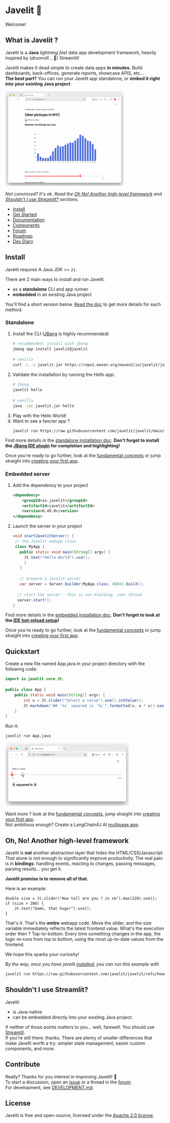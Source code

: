 # Javelit <span style="transform: scale(-1,1); display:inline-block;">🚡</span>

Welcome! 
## What is Javelit ? 
Javelit is a **Java** *lightning fast* data app development framework, heavily inspired by (*drumroll…* 🥁) Streamlit!  

Javelit makes it dead simple to create data apps **in minutes**. 
Build dashboards, back-offices, generate reports, showcase APIS, etc...   
**The best part?** You can run your Javelit app standalone, or **embed it right into your existing Java project**.

<img src="images/demo.gif" alt="Javelit demo app" height=300 href="none"></img>

*Not convinced? It's ok. Read the [Oh No! Another high-level framework](#oh-no-another-high-level-framework) and [Shouldn't I use Streamlit?](#shouldnt-i-use-streamlit) sections.*

- [Install](#install)
- [Get Started](#quickstart)
- [Documentation](https://docs.javelit.io/) 
- [Components](https://docs.javelit.io/develop/api-reference).
- [Forum](https://github.com/javelit/javelit/discussions/)
- [Roadmap](https://github.com/javelit/javelit/discussions/39)
- [Dev Diary](https://world.hey.com/cdecatheu)

## Install

Javelit requires A Java JDK >= `21`.

There are 2 main ways to install and run Javelit:
- as a **standalone** CLI and app runner
- **embedded** in an existing Java project

You'll find a short version below. [Read the doc](https://docs.javelit.io/get-started/installation) to get more details for each method.


### Standalone
1. Install the CLI ([JBang](https://www.jbang.dev/) is highly recommended)
    ```bash
    # recommended: install with jbang
    jbang app install javelit@javelit

    # vanilla
    curl -L -o javelit.jar https://repo1.maven.org/maven2/io/javelit/javelit/0.49.0/javelit-0.49.0-all.jar
    ```
2. Validate the installation by running the Hello app:
   ```bash
   # jbang
   javelit hello
   
   # vanilla
   java -jar javelit.jar hello
   ```
3. Play with the Hello World!
5. Want to see a fancier app ? 
   ```bash
   javelit run https://raw.githubusercontent.com/javelit/javelit/main/examples/getting_started/App.java
   ```

Find more details in the [standalone installation doc](https://docs.javelit.io/get-started/installation/standalone). 
**Don't forget to install the [JBang IDE plugin](https://docs.javelit.io/get-started/installation/standalone#prerequisites) for completion and highlighting!** 

Once you're ready to go further, look at the [fundamental concepts](https://docs.javelit.io/get-started/fundamentals) or jump straight into [creating your first app](https://docs.javelit.io/get-started/tutorials/create-an-app). 

### Embedded server
1. Add the dependency to your project
   ```xml
   <dependency>
       <groupId>io.javelit</groupId>
       <artifactId>javelit</artifactId>
       <version>0.49.0</version>
   </dependency>
   ```
2. Launch the server in your project
   ```java
   void startJavelitServer() {
    // the Javelit webapp class
    class MyApp {
      public static void main(String[] args) {
        Jt.text("Hello World").use();
        }
      }
    
      // prepare a Javelit server
      var server = Server.builder(MyApp.class, 8888).build();
    
     // start the server - this is non-blocking, user thread
     server.start();
   }
   ```

Find more details in the [embedded installation doc](https://docs.javelit.io/get-started/installation/embedded-vanilla#development-with-hot-reload).
**Don't forget to look at the [IDE hot-reload setup](https://docs.javelit.io/get-started/installation/embedded-vanilla#development-with-hot-reload)!**

Once you're ready to go further, look at the [fundamental concepts](https://docs.javelit.io/get-started/fundamentals) or jump straight into [creating your first app](https://docs.javelit.io/get-started/tutorials/create-an-app).


## Quickstart
Create a new file named App.java in your project directory with the following code:

```java
import io.javelit.core.Jt;

public class App {
    public static void main(String[] args) {
        int x = Jt.slider("Select a value").use().intValue();
        Jt.markdown("## `%s` squared is `%s`".formatted(x, x * x)).use();
    }
}
```

Run it:
```
javelit run App.java
```

<img src="images/demo_2_squared.gif" alt="Javelit x squared demo" height=200 href="none"></img>

Want more ?
look at the [fundamental concepts](https://docs.javelit.io/get-started/fundamentals), jump straight into [creating your first app](https://docs.javelit.io/get-started/tutorials/create-an-app).   
Not ambitious enough? Create a LangChain4J AI [multipage app](https://docs.javelit.io/get-started/tutorials/create-a-multipage-app). 

## Oh, No! Another high-level framework
Javelit is **not** another abstraction layer that hides the HTML/CSS/Javascript. 
That alone is not enough to significantly improve productivity. 
The real pain is in **bindings**: handling events, reacting to changes, passing messages, 
parsing results... you get it.
 

**Javelit promise is to remove all of that.**

Here is an example:
```
double size = Jt.slider("How tall are you ? in cm").max(220).use();
if (size > 200) {
    Jt.text("Damn, that huge!").use();
}
```

That's it. That's the **entire** webapp code. Move the slider, and the size variable immediately 
reflects the latest frontend value.
What's the execution order then ? Top-to-bottom. Every time something changes in the app, 
the logic re-runs from top to bottom, using the most up-to-date values from the frontend.
  
We hope this sparks your curiosity!

*By the way, once you have javelit [installed](#install), you can run this example with*
```bash
javelit run https://raw.githubusercontent.com/javelit/javelit/refs/heads/main/examples/readme/App.java 
```

## Shouldn't I use Streamlit?
Javelit: 
- is Java-native
- can be embedded directly into your existing Java project. 

If neither of those points matters to you... well, farewell. You should use [Streamlit](https://streamlit.io/).   
If you're still there: thanks. There are plenty of smaller differences that make Javelit worth a try: simpler state management, 
easier custom components, and more.

## Contribute
Really? Thanks for you interest in improving Javelit! <span style="transform: scale(-1,1); display:inline-block;">🚡</span>  
To start a discussion, open an [issue](https://github.com/javelit/javelit/issues) or a thread in the [forum](https://github.com/javelit/javelit/discussions).   
For development, see [DEVELOPMENT.md](DEVELOPMENT.md).

## License
Javelit is free and open-source, licensed under the [Apache 2.0 license](LICENSE).
